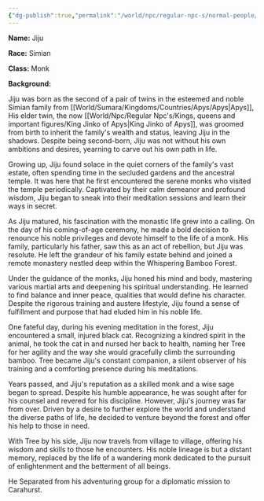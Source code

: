 ```yaml
---
{"dg-publish":true,"permalink":"/world/npc/regular-npc-s/normal-people/jiju/"}
---
```


**Name:** Jiju

**Race:** Simian

**Class:** Monk

**Background:**

Jiju was born as the second of a pair of twins in the esteemed and noble Simian family from [[World/Sumara/Kingdoms/Countries/Apys/Apys\|Apys]],  His elder twin, the now [[World/Npc/Regular Npc's/Kings, queens and important figures/King Jinko of Apys\|King Jinko of Apys]], was groomed from birth to inherit the family's wealth and status, leaving Jiju in the shadows. Despite being second-born, Jiju was not without his own ambitions and desires, yearning to carve out his own path in life.

Growing up, Jiju found solace in the quiet corners of the family's vast estate, often spending time in the secluded gardens and the ancestral temple. It was here that he first encountered the serene monks who visited the temple periodically. Captivated by their calm demeanor and profound wisdom, Jiju began to sneak into their meditation sessions and learn their ways in secret.

As Jiju matured, his fascination with the monastic life grew into a calling. On the day of his coming-of-age ceremony, he made a bold decision to renounce his noble privileges and devote himself to the life of a monk. His family, particularly his father, saw this as an act of rebellion, but Jiju was resolute. He left the grandeur of his family estate behind and joined a remote monastery nestled deep within the Whispering Bamboo Forest.

Under the guidance of the monks, Jiju honed his mind and body, mastering various martial arts and deepening his spiritual understanding. He learned to find balance and inner peace, qualities that would define his character. Despite the rigorous training and austere lifestyle, Jiju found a sense of fulfillment and purpose that had eluded him in his noble life.

One fateful day, during his evening meditation in the forest, Jiju encountered a small, injured black cat. Recognizing a kindred spirit in the animal, he took the cat in and nursed her back to health, naming her Tree for her agility and the way she would gracefully climb the surrounding bamboo. Tree became Jiju's constant companion, a silent observer of his training and a comforting presence during his meditations.

Years passed, and Jiju's reputation as a skilled monk and a wise sage began to spread. Despite his humble appearance, he was sought after for his counsel and revered for his discipline. However, Jiju's journey was far from over. Driven by a desire to further explore the world and understand the diverse paths of life, he decided to venture beyond the forest and offer his help to those in need.

With Tree by his side, Jiju now travels from village to village, offering his wisdom and skills to those he encounters. His noble lineage is but a distant memory, replaced by the life of a wandering monk dedicated to the pursuit of enlightenment and the betterment of all beings.



He Separated from his adventuring group for a diplomatic mission to Carahurst.